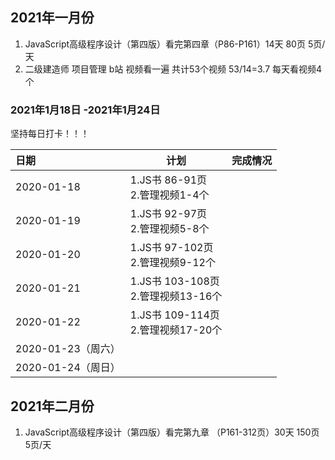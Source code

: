 ## 2021年一月份

1. JavaScript高级程序设计（第四版）看完第四章（P86-P161）14天 80页  5页/天
2. 二级建造师 项目管理 b站 视频看一遍  共计53个视频  53/14=3.7  每天看视频4个

### 2021年1月18日 -2021年1月24日

坚持每日打卡！！！

| 日期               | 计划                                   | 完成情况 |
| :----------------- | -------------------------------------- | -------- |
| 2020-01-18         | 1.JS书 86-91页<br>2.管理视频1-4个      |          |
| 2020-01-19         | 1.JS书 92-97页<br/>2.管理视频5-8个     |          |
| 2020-01-20         | 1.JS书 97-102页<br/>2.管理视频9-12个   |          |
| 2020-01-21         | 1.JS书 103-108页<br/>2.管理视频13-16个 |          |
| 2020-01-22         | 1.JS书 109-114页<br/>2.管理视频17-20个 |          |
| 2020-01-23（周六） |                                        |          |
| 2020-01-24（周日） |                                        |          |

## 2021年二月份

1. JavaScript高级程序设计（第四版）看完第九章 （P161-312页）30天 150页 5页/天